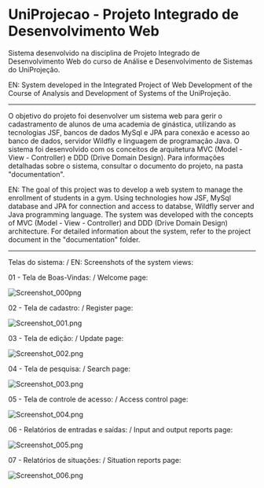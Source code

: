 # UniProjecao - Projeto Integrado de Desenvolvimento Web
Sistema desenvolvido na disciplina de Projeto Integrado de Desenvolvimento Web do curso de Análise e Desenvolvimento de Sistemas do UniProjeção. 

EN: System developed in the Integrated Project of Web Development of the Course of Analysis and Development of Systems of the UniProjeção.
__________________________________________________________________________________________________________________________________________

O objetivo do projeto foi desenvolver um sistema web para gerir o cadastramento de alunos de uma academia de ginástica, utilizando as tecnologias JSF, bancos de dados MySql e JPA para conexão e acesso ao banco de dados, servidor Wildfly e linguagem de programação Java. O sistema foi desenvolvido com os conceitos de arquitetura MVC (Model - View - Controller) e DDD (Drive Domain Design). Para informações detalhadas sobre o sistema, consultar o documento do projeto, na pasta "documentation".

EN: The goal of this project was to develop a web system to manage the enrollment of students in a gym. Using technologies how JSF, MySql database and JPA for connection and access to databse, Wildfly server and Java programming language. The system was developed with the concepts of MVC (Model - View - Controller) and DDD (Drive Domain Design) architecture. For detailed information about the system, refer to the project document in the "documentation" folder.
_______________________________________________________________________________________________________________________________
Telas do sistema: / EN: Screenshots of the system views: 

01 - Tela de Boas-Vindas: / Welcome page: 

![Screenshot_000png](https://github.com/mferoc/UniProjecao-Projeto-Integrado-de-Desenvolvimento-Web/blob/master/documentation/screenshots/Screenshot_000png)

02 - Tela de cadastro: / Register page:

![Screenshot_001.png](https://github.com/mferoc/UniProjecao-Projeto-Integrado-de-Desenvolvimento-Web/blob/master/documentation/screenshots/Screenshot_001.png)

03 - Tela de edição: / Update page:

![Screenshot_002.png](https://github.com/mferoc/UniProjecao-Projeto-Integrado-de-Desenvolvimento-Web/blob/master/documentation/screenshots/Screenshot_002.png)

04 - Tela de pesquisa: / Search page:

![Screenshot_003.png](https://github.com/mferoc/UniProjecao-Projeto-Integrado-de-Desenvolvimento-Web/blob/master/documentation/screenshots/Screenshot_003.png)

05 - Tela de controle de acesso: / Access control page:

![Screenshot_004.png](https://github.com/mferoc/UniProjecao-Projeto-Integrado-de-Desenvolvimento-Web/blob/master/documentation/screenshots/Screenshot_004.png)

06 - Relatórios de entradas e saídas: / Input and output reports page:

![Screenshot_005.png](https://github.com/mferoc/UniProjecao-Projeto-Integrado-de-Desenvolvimento-Web/blob/master/documentation/screenshots/Screenshot_005.png)

07 - Relatórios de situações: / Situation reports page:

![Screenshot_006.png](https://github.com/mferoc/UniProjecao-Projeto-Integrado-de-Desenvolvimento-Web/blob/master/documentation/screenshots/Screenshot_006.png)
